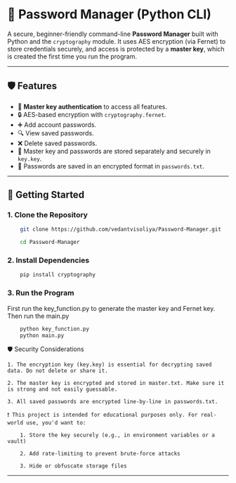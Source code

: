 # 🔐 Password Manager (Python CLI)

A secure, beginner-friendly command-line **Password Manager** built with Python and the `cryptography` module. It uses AES encryption (via Fernet) to store credentials securely, and access is protected by a **master key**, which is created the first time you run the program.

---

## 🛡️ Features

- 🔑 **Master key authentication** to access all features.
- 🔒 AES-based encryption with `cryptography.fernet`.
- ➕ Add account passwords.
- 🔍 View saved passwords.
- ❌ Delete saved passwords.
- 🧠 Master key and passwords are stored separately and securely in `key.key`.
- 💾 Passwords are saved in an encrypted format in `passwords.txt`.

---

## 🚀 Getting Started

### 1. Clone the Repository

```bash
    git clone https://github.com/vedantvisoliya/Password-Manager.git

    cd Password-Manager
```

### 2. Install Dependencies

```bash
    pip install cryptography
```

### 3. Run the Program

First run the key_function.py to generate the master key and Fernet key.
Then run the main.py

```bash
    python key_function.py
    python main.py
```

🛡️ Security Considerations

    1. The encryption key (key.key) is essential for decrypting saved data. Do not delete or share it.

    2. The master key is encrypted and stored in master.txt. Make sure it is strong and not easily guessable.

    3. All saved passwords are encrypted line-by-line in passwords.txt.

    ❗ This project is intended for educational purposes only. For real-world use, you'd want to:

        1. Store the key securely (e.g., in environment variables or a vault)

        2. Add rate-limiting to prevent brute-force attacks

        3. Hide or obfuscate storage files

---
